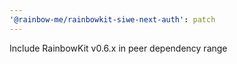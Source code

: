 ```yaml
---
'@rainbow-me/rainbowkit-siwe-next-auth': patch
---
```


Include RainbowKit v0.6.x in peer dependency range
